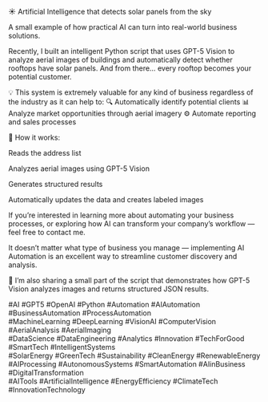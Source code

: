 ☀️ Artificial Intelligence that detects solar panels from the sky

A small example of how practical AI can turn into real-world business solutions.

Recently, I built an intelligent Python script that uses GPT-5 Vision to analyze aerial images of buildings and automatically detect whether rooftops have solar panels.
And from there… every rooftop becomes your potential customer.

💡 This system is extremely valuable for any kind of business regardless of the industry as it can help to:
🔍 Automatically identify potential clients
📊 Analyze market opportunities through aerial imagery
⚙️ Automate reporting and sales processes

🧠 How it works:

Reads the address list

Analyzes aerial images using GPT-5 Vision

Generates structured results

Automatically updates the data and creates labeled images

If you’re interested in learning more about automating your business processes, or exploring how AI can transform your company’s workflow — feel free to contact me.

It doesn’t matter what type of business you manage — implementing AI Automation is an excellent way to streamline customer discovery and analysis.

🧩 I’m also sharing a small part of the script that demonstrates how GPT-5 Vision analyzes images and returns structured JSON results.

#AI #GPT5 #OpenAI #Python #Automation #AIAutomation #BusinessAutomation #ProcessAutomation  
#MachineLearning #DeepLearning #VisionAI #ComputerVision #AerialAnalysis #AerialImaging  
#DataScience #DataEngineering #Analytics #Innovation #TechForGood #SmartTech #IntelligentSystems  
#SolarEnergy #GreenTech #Sustainability #CleanEnergy #RenewableEnergy  
#AIProcessing #AutonomousSystems #SmartAutomation #AIinBusiness #DigitalTransformation  
#AITools #ArtificialIntelligence #EnergyEfficiency #ClimateTech #InnovationTechnology  
